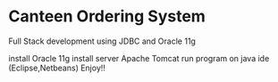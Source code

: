 # Canteen Ordering System
 Full Stack development using JDBC and Oracle 11g
 
install Oracle 11g
install server Apache Tomcat
run program on java ide (Eclipse,Netbeans)
Enjoy!!
